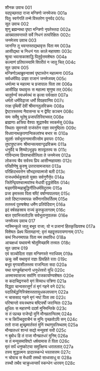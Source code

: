  शौनक उवाच	001  
 यदपृच्छत्तदा राजा मन्त्रिणो जनमेजयः	001a  
 पितुः स्वर्गगतिं तन्मे विस्तरेण पुनर्वद	001c  
 सूत उवाच	002  
 शृणु ब्रह्मन्यथा पृष्टा मन्त्रिणो नृपतेस्तदा	002a  
 आख्यातवन्तस्ते सर्वे निधनं तत्परिक्षितः	002c  
 जनमेजय उवाच	003  
 जानन्ति तु भवन्तस्तद्यथावृत्तः पिता मम	003a  
 आसीद्यथा च निधनं गतः काले महायशाः	003c  
 श्रुत्वा भवत्सकाशाद्धि पितुर्वृत्तमशेषतः	004a  
 कल्याणं प्रतिपत्स्यामि विपरीतं न जातु चित्	004c  
 सूत उवाच	005  
 मन्त्रिणोऽथाब्रुवन्वाक्यं पृष्टास्तेन महात्मना	005a  
 सर्वधर्मविदः प्राज्ञा राजानं जनमेजयम्	005c  
 धर्मात्मा च महात्मा च प्रजापालः पिता तव	006a  
 आसीदिह यथावृत्तः स महात्मा शृणुष्व तत्	006c  
 चातुर्वर्ण्यं स्वधर्मस्थं स कृत्वा पर्यरक्षत	007a  
 धर्मतो धर्मविद्राजा धर्मो विग्रहवानिव	007c  
 ररक्ष पृथिवीं देवीं श्रीमानतुलविक्रमः	008a  
 द्वेष्टारस्तस्य नैवासन्स च न द्वेष्टि कञ्चन	008c  
 समः सर्वेषु भूतेषु प्रजापतिरिवाभवत्	008e  
 ब्राह्मणाः क्षत्रिया वैश्याः शूद्राश्चैव स्वकर्मसु	009a  
 स्थिताः सुमनसो राजंस्तेन राज्ञा स्वनुष्ठिताः	009c  
 विधवानाथकृपणान्विकलांश्च बभार सः	010a  
 सुदर्शः सर्वभूतानामासीत्सोम इवापरः	010c  
 तुष्टपुष्टजनः श्रीमान्सत्यवाग्दृढविक्रमः	011a  
 धनुर्वेदे च शिष्योऽभून्नृपः शारद्वतस्य सः	011c  
 गोविन्दस्य प्रियश्चासीत्पिता ते जनमेजय	012a  
 लोकस्य चैव सर्वस्य प्रिय आसीन्महायशाः	012c  
 परिक्षीणेषु कुरुषु उत्तरायामजायत	013a  
 परिक्षिदभवत्तेन सौभद्रस्यात्मजो बली	013c  
 राजधर्मार्थकुशलो युक्तः सर्वगुणैर्नृपः	014a  
 जितेन्द्रियश्चात्मवांश्च मेधावी वृद्धसेवितः	014c  
 षड्वर्गविन्महाबुद्धिर्नीतिधर्मविदुत्तमः	015a  
 प्रजा इमास्तव पिता षष्टिं वर्षाण्यपालयत्	015c  
 ततो दिष्टान्तमापन्नः सर्पेणानतिवर्तितम्	015e  
 ततस्त्वं पुरुषश्रेष्ठ धर्मेण प्रतिपेदिवान्	016a  
 इदं वर्षसहस्राय राज्यं कुरुकुलागतम्	016c  
 बाल एवाभिजातोऽसि सर्वभूतानुपालकः	016e  
 जनमेजय उवाच	017  
 नास्मिन्कुले जातु बभूव राजा; यो न प्रजानां हितकृत्प्रियश्च	017a  
 विशेषतः प्रेक्ष्य पितामहानां; वृत्तं महद्वृत्तपरायणानाम्	017c  
 कथं निधनमापन्नः पिता मम तथाविधः	018a  
 आचक्षध्वं यथावन्मे श्रोतुमिच्छामि तत्त्वतः	018c  
 सूत उवाच	019  
 एवं सञ्चोदिता राज्ञा मन्त्रिणस्ते नराधिपम्	019a  
 ऊचुः सर्वे यथावृत्तं राज्ञः प्रियहिते रताः	019c  
 बभूव मृगयाशीलस्तव राजन्पिता सदा	020a  
 यथा पाण्डुर्महाभागो धनुर्धरवरो युधि	020c  
 अस्मास्वासज्य सर्वाणि राजकार्याण्यशेषतः	020e  
 स कदाचिद्वनचरो मृगं विव्याध पत्रिणा	021a  
 विद्ध्वा चान्वसरत्तूर्णं तं मृगं गहने वने	021c  
 पदातिर्बद्धनिस्त्रिंशस्ततायुधकलापवान्	022a  
 न चाससाद गहने मृगं नष्टं पिता तव	022c  
 परिश्रान्तो वयःस्थश्च षष्टिवर्षो जरान्वितः	023a  
 क्षुधितः स महारण्ये ददर्श मुनिमन्तिके	023c  
 स तं पप्रच्छ राजेन्द्रो मुनिं मौनव्रतान्वितम्	024a  
 न च किञ्चिदुवाचैनं स मुनिः पृच्छतोऽपि सन्	024c  
 ततो राजा क्षुच्छ्रमार्तस्तं मुनिं स्थाणुवत्स्थितम्	025a  
 मौनव्रतधरं शान्तं सद्यो मन्युवशं ययौ	025c  
 न बुबोध हि तं राजा मौनव्रतधरं मुनिम्	026a  
 स तं मन्युसमाविष्टो धर्षयामास ते पिता	026c  
 मृतं सर्पं धनुष्कोट्या समुत्क्षिप्य धरातलात्	027a  
 तस्य शुद्धात्मनः प्रादात्स्कन्धे भरतसत्तम	027c  
 न चोवाच स मेधावी तमथो साध्वसाधु वा	028a  
 तस्थौ तथैव चाक्रुध्यन्सर्पं स्कन्धेन धारयन्	028c  
